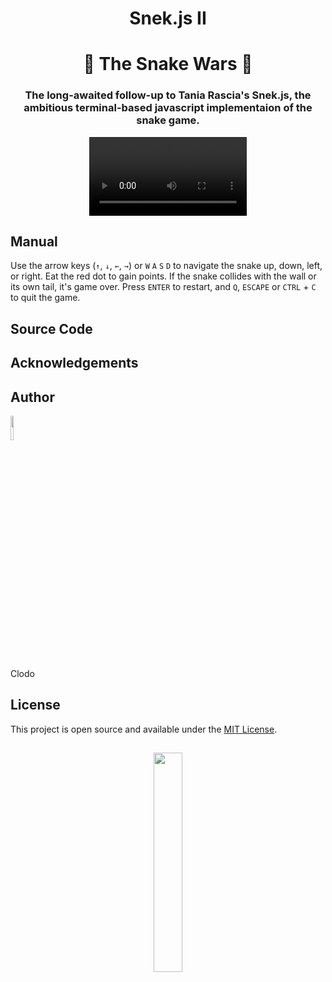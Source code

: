 <div align="center">

# Snek.js II 
# 🐍 The Snake Wars 🐍

### The long-awaited follow-up to Tania Rascia's Snek.js, the ambitious terminal-based javascript implementaion of the snake game.

</div>


<div align="center">
  
<video src="https://github.com/clodoN1109/SnekII/assets/104923248/e2d98057-89d8-4b76-a990-e94163f8f282" width="50%" />

</div>

## Manual

Use the arrow keys (`↑`, `↓`, `←`, `→`) or `W` `A` `S` `D` to navigate the snake up, down, left, or right. Eat the red dot to gain points. If the snake collides with the wall or its own tail, it's game over. Press `ENTER` to restart, and `Q`, `ESCAPE` or `CTRL` + `C` to quit the game.

## Source Code


## Acknowledgements


## Author

<img width="10%" src="https://github.com/clodoN1109/infinite-snake/assets/104923248/baed9b0e-2f30-4081-887f-b146e527f8ac">

Clodo

## License

This project is open source and available under the [MIT License](LICENSE).

##

<div align="center">
  
<img src="https://github.com/clodoN1109/SnekII/assets/104923248/2c29a1f4-71ba-4832-b9ba-05add3827cc9" width="30%" />

</div>
